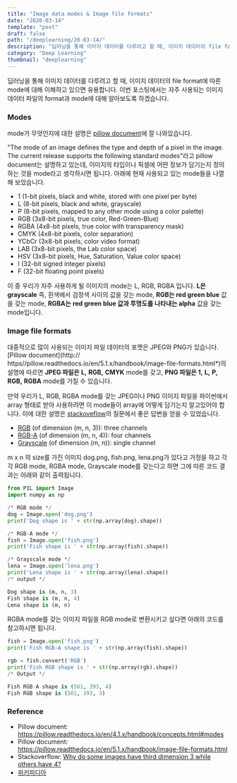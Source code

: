 ```yaml
---
title: "Image data modes & Image file formats"
date: "2020-03-14"
template: "post"
draft: false
path: "/deeplearning/20-03-14/"
description: "딥러닝을 통해 이미지 데이터를 다루려고 할 때, 이미지 데이터의 file format에 따른 mode에 대해 이해하고 있으면 유용합니다. 이번 포스팅에서는 자주 사용되는 이미지 데이터 파일의 format과 mode에 대해 알아보도록 하겠습니다."
category: "Deep Learning"
thumbnail: "deeplearning"
---
```


딥러닝을 통해 이미지 데이터를 다루려고 할 때, 이미지 데이터의 file format에 따른 mode에 대해 이해하고 있으면 유용합니다. 이번 포스팅에서는 자주 사용되는 이미지 데이터 파일의 format과 mode에 대해 알아보도록 하겠습니다.

### Modes

 mode가 무엇인지에 대한 설명은 [pillow document](https://pillow.readthedocs.io/en/4.1.x/handbook/concepts.html#modes)에 잘 나와있습니다.

 "The mode of an image defines the type and depth of a pixel in the image. The current release supports the following standard modes"라고 pillow document는 설명하고 있는데, 이미지의 타입이나 픽셀에 어떤 정보가 담기는지 정의하는 것을 mode라고 생각하시면 됩니다. 아래에 현재 사용되고 있는 mode들을 나열해 보았습니다.

- 1 (1-bit pixels, black and white, stored with one pixel per byte)
- L (8-bit pixels, black and white, grayscale)
- P (8-bit pixels, mapped to any other mode using a color palette)
- RGB (3x8-bit pixels, true color, Red-Green-Blue)
- RGBA (4x8-bit pixels, true color with transparency mask)
- CMYK (4x8-bit pixels, color separation)
- YCbCr (3x8-bit pixels, color video format)
- LAB (3x8-bit pixels, the Lab color space)
- HSV (3x8-bit pixels, Hue, Saturation, Value color space)
- I (32-bit signed integer pixels)
- F (32-bit floating point pixels)

 이 중 우리가 자주 사용하게 될 이미지의 mode는 L, RGB, RGBA 입니다. **L은 grayscale** 즉, 흰색에서 검정색 사이의 값을 갖는 mode, **RGB는 red green blue** 값을 갖는 mode, **RGBA는** **red green blue 값과 투명도를 나타내는 alpha** 값을 갖는 mode입니다.

### Image file formats

 대중적으로 많이 사용되는 이미지 파일 데이터의 포맷은 JPEG와 PNG가 있습니다. [Pillow document](http:// https//pillow.readthedocs.io/en/5.1.x/handbook/image-file-formats.html*)의 설명에 따르면 **JPEG 파일은** **L,** **RGB,** **CMYK** mode를 갖고, **PNG 파일은 1,** **L,** **P,** **RGB,** **RGBA** mode를 가질 수 있습니다. 

만약 우리가  L, RGB, RGBA mode를 갖는 JPEG이나 PNG 이미지 파일을 파이썬에서 array 형태로 받아 사용하려면 이 mode들이 array에 어떻게 담기는지 알고있어야 합니다. 이에 대한 설명은 [stackoveflow](https://stackoverflow.com/questions/51923503/why-do-some-images-have-third-dimension-3-while-others-have-4)의 질문에서 좋은 답변을 얻을 수 있었습니다. 

- [RGB](https://en.wikipedia.org/wiki/RGB_color_model) (of dimension (m, n, 3)): three channels
- [RGB-A](https://en.wikipedia.org/wiki/RGBA_color_space) (of dimension (m, n, 4)): four channels
- [Grayscale](https://en.wikipedia.org/wiki/Grayscale) (of dimension (m, n)): single channel

 m x n 의 size를 가진 이미지 dog.png, fish.png, lena.png가 있다고 가정을 하고 각각 RGB mode, RGBA mode, Grayscale mode를 갖는다고 하면 그에 따른 코드 결과는 아래와 같이 출력됩니다.

```python
from PIL import Image
import numpy as np

/* RGB mode */
dog = Image.open('dog.png')
print('Dog shape is ' + str(np.array(dog).shape))

/* RGB-A mode */
fish = Image.open('fish.png')
print('Fish shape is ' + str(np.array(fish).shape))

/* Grayscale mode */
lena = Image.open('lena.png')
print('Lena shape is ' + str(np.array(lena).shape))
/* output */

Dog shape is (m, n, 3)
Fish shape is (m, n, 4)
Lena shape is (m, n)
```

 RGBA mode를 갖는 이미지 파일을 RGB mode로 변환시키고 싶다면 아래의 코드를 참고하시면 됩니다.

```python
fish = Image.open('fish.png')
print('Fish RGB-A shape is ' + str(np.array(fish).shape))

rgb = fish.convert('RGB')
print('Fish RGB shape is ' + str(np.array(rgb).shape))
/* Output */

Fish RGB-A shape is (501, 393, 4)
Fish RGB shape is (501, 393, 3)
```

### Reference

- Pillow document: https://pillow.readthedocs.io/en/4.1.x/handbook/concepts.html#modes
- Pillow document: https://pillow.readthedocs.io/en/5.1.x/handbook/image-file-formats.html
- Stackoverflow: [Why do some images have third dimension 3 while others have 4?](https://stackoverflow.com/questions/51923503/why-do-some-images-have-third-dimension-3-while-others-have-4)
- [위키피디아](https://ko.wikipedia.org/wiki/RGBA_색_공간)